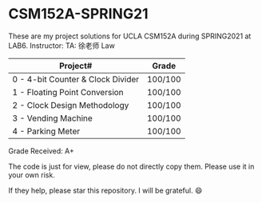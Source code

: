 # CSM152A-SPRING21
These are my project solutions for UCLA CSM152A during SPRING2021 at LAB6. 
Instructor: TA: 徐老师 Law

| Project# | Grade |
| -------- | ----- |
| 0 - 4-bit Counter & Clock Divider       | 100/100   |
| 1 - Floating Point Conversion     | 100/100   |
| 2 - Clock Design Methodology  | 100/100   |
| 3 - Vending Machine       |     100/100  |
| 4 - Parking Meter |   100/100    |

Grade Received: A+ 

The code is just for view, please do not directly copy them. Please use it in your own risk.

If they help, please star this repository. I will be grateful. 😄
